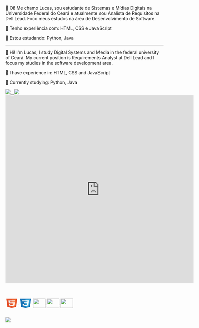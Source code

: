 👋 Oi! Me chamo Lucas, sou estudante de Sistemas e Mídias Digitais na Universidade Federal do Ceará e atualmente 
sou Analista de Requisitos na Dell Lead. Foco meus estudos na área de Desenvolvimento de Software. 

🚀 Tenho experiência com: HTML, CSS e JavaScript

🌱 Estou estudando: Python, Java

--------------------------------------------------

👋 Hi! I'm Lucas, I study Digital Systems and Media in the federal university of Ceará. My current position is Requirements Analyst at Dell Lead and I focus my studies in the software development area.

🚀 I have experience in: HTML, CSS and JavaScript

🌱 Currently studying: Python, Java

 <div align="left">
  <a href="https://github.com/woahlucas">
  <img height="150em" src="https://github-readme-stats.vercel.app/api?username=woahlucas&show_icons=true&theme=dracula&include_all_commits=true&count_private=true"/>
   &nbsp
  <img height="150em" src="https://github-readme-stats.vercel.app/api/top-langs/?username=woahlucas&layout=compact&langs_count=7&theme=dracula"/>
</div>
</div>

<iframe width="600" height="600" src="https://ionicabizau.github.io/github-profile-languages/api.html?woahlucas" frameborder="0"></iframe>
 
 ##

 <div style="display: inline_block"><br>
  <img align="center" alt="Rafa-HTML" height="30" width="40" src="https://raw.githubusercontent.com/devicons/devicon/master/icons/html5/html5-original.svg">
  <img align="center" alt="Rafa-CSS" height="30" width="40" src="https://raw.githubusercontent.com/devicons/devicon/master/icons/css3/css3-original.svg">
  <img align="center" height="30" width="40" src="https://cdn.jsdelivr.net/gh/devicons/devicon/icons/javascript/javascript-original.svg" />
  <img align="center" height="30" width="40" src="https://cdn.jsdelivr.net/gh/devicons/devicon/icons/python/python-original.svg" />
  <img align="center" height="30" width="40" src="https://cdn.jsdelivr.net/gh/devicons/devicon/icons/java/java-original.svg" />
</div>
 
 ##
 
 <div> 
  <a href="https://linkedin.com/in/woahlucas" target="_blank"><img src="https://img.shields.io/badge/-LinkedIn-%230077B5?style=for-the-badge&logo=linkedin&logoColor=white" target="_blank"></a> 

</div>
